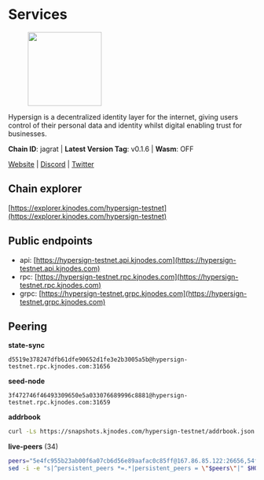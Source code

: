 # Services

<figure><img src="https://raw.githubusercontent.com/kj89/testnet_manuals/main/pingpub/logos/hypersign.png" width="150" alt=""><figcaption></figcaption></figure>

Hypersign is a decentralized identity layer for the internet, giving  users control of their personal data and identity whilst digital  enabling trust for businesses.

**Chain ID**: jagrat | **Latest Version Tag**: v0.1.6 | **Wasm**: OFF

[Website](https://hypersign.id) | [Discord](https://discord.gg/DmuUjMrHVw) | [Twitter](https://twitter.com/hypersignchain)




## Chain explorer
[https://explorer.kjnodes.com/hypersign-testnet](https://explorer.kjnodes.com/hypersign-testnet)

## Public endpoints

* api: [https://hypersign-testnet.api.kjnodes.com](https://hypersign-testnet.api.kjnodes.com)
* rpc: [https://hypersign-testnet.rpc.kjnodes.com](https://hypersign-testnet.rpc.kjnodes.com)
* grpc: [https://hypersign-testnet.grpc.kjnodes.com](https://hypersign-testnet.grpc.kjnodes.com)

## Peering

**state-sync**

```text
d5519e378247dfb61dfe90652d1fe3e2b3005a5b@hypersign-testnet.rpc.kjnodes.com:31656
```

**seed-node**

```text
3f472746f46493309650e5a033076689996c8881@hypersign-testnet.rpc.kjnodes.com:31659
```

**addrbook**
```bash
curl -Ls https://snapshots.kjnodes.com/hypersign-testnet/addrbook.json > $HOME/.hid-node/config/addrbook.json
```

**live-peers** (34)
```bash
peers="5e4fc955b23ab00f6a07cb6d56e89aafac0c85ff@167.86.85.122:26656,54f5df8d6516ead7099191776d9ee2048e0ec947@95.214.53.46:26656,1380864bb38481fef4b2358026a5ed53fc027679@95.214.52.206:26656,1e3f0aeb6f2a2017b122af2461a75c9695790954@65.108.233.109:10956,d5519e378247dfb61dfe90652d1fe3e2b3005a5b@65.109.68.190:31656,d92268c246e02a54103f7098b901b876c88f006e@5.161.130.108:26656,aa8c0064e866dc57b341a389006df8925a0718fe@5.161.55.130:31656,62c3f3e5214495593ad204f3c6cd879f3f4ed6a9@5.9.79.121:26656,934324c3b4318d8438954d19a82673a3d218951b@142.132.209.236:10956,9876d1b1e5b5968c1c729559325dd909f93c1d34@65.108.238.61:56656,fbc7ce82f02e24257395dc0310ad2921ea61e199@65.109.92.148:61156,eaf27acc810a3d6728dde972ebad26810cce0ae6@65.108.229.233:26656,1de2abae74a4c5fd7d96d9869ef02187f81498f0@134.209.238.66:26656,bd2ae9f1c42183104719f7c44be078bb7d282a61@65.109.92.241:11056,610843eda2f0388cb8e75917e8c1f63350bd3bd1@154.26.131.130:16656,c5d8ad1f942cd9b9839f65a6543c460bfa1af161@38.242.221.205:26656,4e08d5b0cb43c8d5ffc42987a5166bab2a04a93b@65.109.92.240:21066,001668e85c4f7b6ff796b3b593e485cd67223f0c@85.190.254.14:31656,efcb16ec33d8e6233d1068fff679c6fd64bf5802@65.108.225.158:10956,ce6686036f6554deb0490103dcc201172e7c3f2f@81.0.220.131:26656,ec5127072c252f7246fb66f7e7762423a23ff6bd@154.12.228.93:31656,a275d8018f683f279bf5167a72d294bfacafa839@178.63.102.172:41656,70f00c612c1d681a04244749a56f3a35e9be1420@65.108.194.40:28765,7d85caec437cc8c0a504d6ab3b18fd07c173b2fb@94.130.219.37:26001,d7c9b9a3c3a6c5f4ccdfb37a8358755b277271c1@3.110.226.164:26656,e003e628d5c748f2445f1731af20d461f585e7a5@182.253.224.66:12656,620478e35ba6740f0afb2a0dd6ca9b34765bc60e@65.109.30.12:60856,5a09c55dbbb32b870645f56993e87403dfd17467@162.55.194.205:31656,0188d0143ea4311923a809bb07ee9ebf13c0c63b@94.130.16.254:60656,d72875380d7b0b68f071623996bd5a86b7491287@116.202.227.117:31656,23eff008c88dcc60ef9a71f2fb469c472679c35e@136.243.88.91:5040,de1f980cc59bdb2457202768d4b4d964d783789e@167.235.21.165:36656,a3f3d6dba11bfe080693938666064b2324fbaccf@88.99.164.158:11056,63db727618b237d4a27656aa456be2812154bf29@65.109.170.47:26656"
sed -i -e "s|^persistent_peers *=.*|persistent_peers = \"$peers\"|" $HOME/.hid-node/config/config.toml
```
